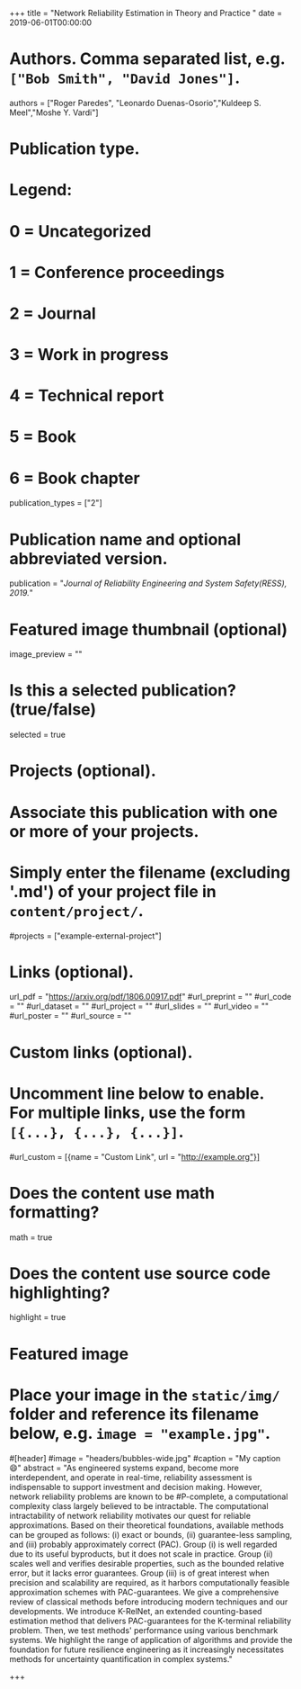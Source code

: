 +++
title = "Network Reliability Estimation in Theory and Practice "
date = 2019-06-01T00:00:00

# Authors. Comma separated list, e.g. `["Bob Smith", "David Jones"]`.
authors = ["Roger Paredes", "Leonardo Duenas-Osorio","Kuldeep S. Meel","Moshe Y. Vardi"] 

# Publication type.
# Legend:
# 0 = Uncategorized
# 1 = Conference proceedings
# 2 = Journal
# 3 = Work in progress
# 4 = Technical report
# 5 = Book
# 6 = Book chapter
publication_types = ["2"]

# Publication name and optional abbreviated version.
publication = "*Journal of Reliability Engineering and System Safety(RESS), 2019.*"


# Featured image thumbnail (optional)
image_preview = ""

# Is this a selected publication? (true/false)
selected = true

# Projects (optional).
#   Associate this publication with one or more of your projects.
#   Simply enter the filename (excluding '.md') of your project file in `content/project/`.
#projects = ["example-external-project"]


# Links (optional).
url_pdf = "https://arxiv.org/pdf/1806.00917.pdf"
#url_preprint = ""
#url_code = ""
#url_dataset = ""
#url_project = ""
#url_slides = ""
#url_video = ""
#url_poster = ""
#url_source = ""

# Custom links (optional).
#   Uncomment line below to enable. For multiple links, use the form `[{...}, {...}, {...}]`.
#url_custom = [{name = "Custom Link", url = "http://example.org"}]

# Does the content use math formatting?
math = true

# Does the content use source code highlighting?
highlight = true

# Featured image
# Place your image in the `static/img/` folder and reference its filename below, e.g. `image = "example.jpg"`.
#[header]
#image = "headers/bubbles-wide.jpg"
#caption = "My caption :smile:"
abstract = "As engineered systems expand, become more interdependent, and operate in real-time, reliability assessment is indispensable to support investment and decision making. However, network reliability problems are known to be #P-complete, a computational complexity class largely believed to be intractable. The computational intractability of network reliability motivates our quest for reliable approximations. Based on their theoretical foundations, available methods can be grouped as follows: (i) exact or bounds, (ii) guarantee-less sampling, and (iii) probably approximately correct (PAC). Group (i) is well regarded due to its useful byproducts, but it does not scale in practice. Group (ii) scales well and verifies desirable properties, such as the bounded relative error, but it lacks error guarantees. Group (iii) is of great interest when precision and scalability are required, as it harbors computationally feasible approximation schemes with PAC-guarantees. We give a comprehensive review of classical methods before introducing modern techniques and our developments. We introduce K-RelNet, an extended counting-based estimation method that delivers PAC-guarantees for the K-terminal reliability problem. Then, we test methods' performance using various benchmark systems. We highlight the range of application of algorithms and provide the foundation for future resilience engineering as it increasingly necessitates methods for uncertainty quantification in complex systems."

+++
